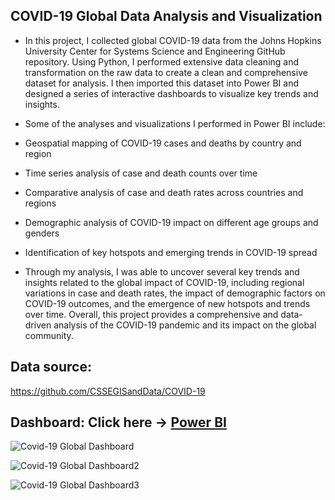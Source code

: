## COVID-19 Global Data Analysis and Visualization

* In this project, I collected global COVID-19 data from the Johns Hopkins University Center for Systems Science and Engineering GitHub repository. Using Python, I performed extensive data cleaning and transformation on the raw data to create a clean and comprehensive dataset for analysis. I then imported this dataset into Power BI and designed a series of interactive dashboards to visualize key trends and insights.

* Some of the analyses and visualizations I performed in Power BI include:

 * Geospatial mapping of COVID-19 cases and deaths by country and region
 * Time series analysis of case and death counts over time
 * Comparative analysis of case and death rates across countries and regions
 * Demographic analysis of COVID-19 impact on different age groups and genders
 * Identification of key hotspots and emerging trends in COVID-19 spread 

* Through my analysis, I was able to uncover several key trends and insights related to the global impact of COVID-19, including regional variations in case and death rates, the impact of demographic factors on COVID-19 outcomes, and the emergence of new hotspots and trends over time. Overall, this project provides a comprehensive and data-driven analysis of the COVID-19 pandemic and its impact on the global community.


## Data source:
https://github.com/CSSEGISandData/COVID-19


## Dashboard: Click here -> [Power BI](https://www.novypro.com/project/covid-19-global-dashboard-power-bi)

![Covid-19 Global Dashboard](https://user-images.githubusercontent.com/121246169/235989105-3dac2cd0-e652-4621-8595-32ec88b0e8df.png)

![Covid-19 Global Dashboard2](https://user-images.githubusercontent.com/121246169/235989889-2a988de8-fdaf-40d1-88d5-d9f9f37336d5.png)

![Covid-19 Global Dashboard3](https://user-images.githubusercontent.com/121246169/235989217-33dfd31d-27dd-4ad2-bdb7-1d9f76f40295.png)
